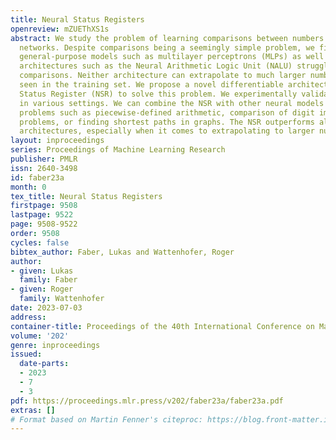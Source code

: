 ```yaml
---
title: Neural Status Registers
openreview: mZUEThXS1s
abstract: We study the problem of learning comparisons between numbers with neural
  networks. Despite comparisons being a seemingly simple problem, we find that both
  general-purpose models such as multilayer perceptrons (MLPs) as well as arithmetic
  architectures such as the Neural Arithmetic Logic Unit (NALU) struggle with learning
  comparisons. Neither architecture can extrapolate to much larger numbers than those
  seen in the training set. We propose a novel differentiable architecture, the Neural
  Status Register (NSR) to solve this problem. We experimentally validate the NSR
  in various settings. We can combine the NSR with other neural models to solve interesting
  problems such as piecewise-defined arithmetic, comparison of digit images, recurrent
  problems, or finding shortest paths in graphs. The NSR outperforms all baseline
  architectures, especially when it comes to extrapolating to larger numbers.
layout: inproceedings
series: Proceedings of Machine Learning Research
publisher: PMLR
issn: 2640-3498
id: faber23a
month: 0
tex_title: Neural Status Registers
firstpage: 9508
lastpage: 9522
page: 9508-9522
order: 9508
cycles: false
bibtex_author: Faber, Lukas and Wattenhofer, Roger
author:
- given: Lukas
  family: Faber
- given: Roger
  family: Wattenhofer
date: 2023-07-03
address: 
container-title: Proceedings of the 40th International Conference on Machine Learning
volume: '202'
genre: inproceedings
issued:
  date-parts:
  - 2023
  - 7
  - 3
pdf: https://proceedings.mlr.press/v202/faber23a/faber23a.pdf
extras: []
# Format based on Martin Fenner's citeproc: https://blog.front-matter.io/posts/citeproc-yaml-for-bibliographies/
---
```

